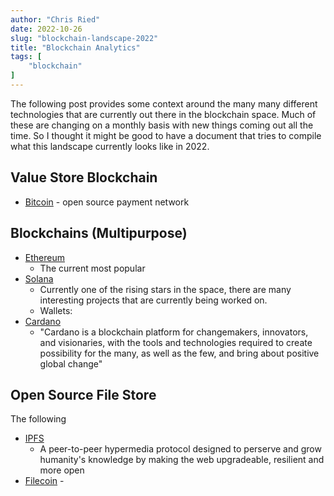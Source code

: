 ```yaml
---
author: "Chris Ried"
date: 2022-10-26
slug: "blockchain-landscape-2022"
title: "Blockchain Analytics"
tags: [
    "blockchain"
]
---
```


The following post provides some context around the many many different technologies that are currently out there in the blockchain space. Much of these are changing on a monthly basis with new things coming out all the time. So I thought it might be good to have a document that tries to compile what this landscape currently looks like in 2022. 


## Value Store Blockchain 
* [Bitcoin](https://bitcoin.org/en/) - open source payment network

## Blockchains (Multipurpose)
* [Ethereum](https://ethereum.org/en/) 
    * The current most popular 
* [Solana](https://solana.com/) 
    * Currently one of the rising stars in the space, there are many interesting projects that are currently being worked on. 
    * Wallets: 
* [Cardano](https://cardano.org/) 
    * "Cardano is a blockchain platform for changemakers, innovators, and visionaries, with the tools and technologies required to create possibility for the many, as well as the few, and bring about positive global change"


## Open Source File Store
The following 
* [IPFS](https://ipfs.tech/) 
    * A peer-to-peer hypermedia protocol designed to perserve and grow humanity's knowledge by making the web upgradeable, resilient and more open
* [Filecoin](https://filecoin.io/store/#intro) - 